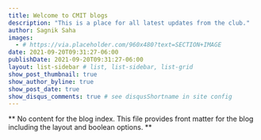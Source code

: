 ```yaml
---
title: Welcome to CMIT blogs
description: "This is a place for all latest updates from the club."
author: Sagnik Saha
images:
  - # https://via.placeholder.com/960x480?text=SECTION+IMAGE
date: 2021-09-20T09:31:27-06:00
publishDate: 2021-09-20T09:31:27-06:00
layout: list-sidebar # list, list-sidebar, list-grid
show_post_thumbnail: true
show_author_byline: true
show_post_date: true
show_disqus_comments: true # see disqusShortname in site config
---
```


** No content for the blog index. This file provides front matter for the blog including the layout and boolean options. **
